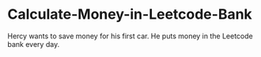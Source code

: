 # Calculate-Money-in-Leetcode-Bank
Hercy wants to save money for his first car. He puts money in the Leetcode bank every day.
